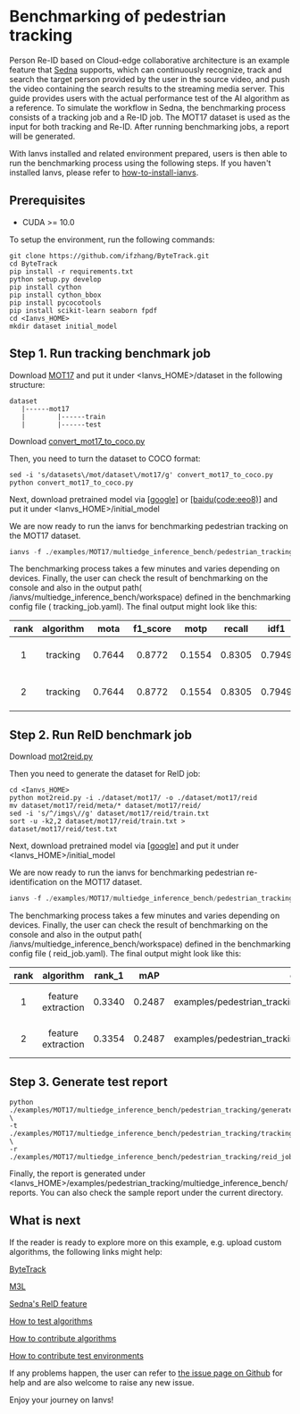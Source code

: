 # Benchmarking of pedestrian tracking

Person Re-ID based on Cloud-edge collaborative architecture is an example feature that [Sedna](https://github.com/kubeedge/sedna) supports, which can continuously recognize, track and search the target person provided by the user in the source video, and push the video containing the search results to the streaming media server. This guide provides users with the actual performance test of the AI algorithm as a reference. To simulate the workflow in Sedna, the benchmarking process consists of a tracking job and a Re-ID job. The MOT17 dataset is used as the input for both tracking and Re-ID. After running benchmarking jobs, a report will be generated.

With Ianvs installed and related environment prepared, users is then able to run the benchmarking process using the following steps. If you haven't installed Ianvs, please refer to [how-to-install-ianvs](../../docs/guides/how-to-install-ianvs.md).

## Prerequisites

- CUDA >= 10.0

To setup the environment, run the following commands:
```shell
git clone https://github.com/ifzhang/ByteTrack.git
cd ByteTrack
pip install -r requirements.txt
python setup.py develop
pip install cython
pip install cython_bbox
pip install pycocotools
pip install scikit-learn seaborn fpdf
cd <Ianvs_HOME>
mkdir dataset initial_model
```

## Step 1. Run tracking benchmark job

Download [MOT17](https://motchallenge.net/) and put it under <Ianvs_HOME>/dataset in the following structure:

```
dataset
   |------mot17
   |        |------train
   |        |------test
```

Download [convert_mot17_to_coco.py](https://github.com/ifzhang/ByteTrack/blob/main/tools/convert_mot17_to_coco.py)

Then, you need to turn the dataset to COCO format:

```shell
sed -i 's/datasets\/mot/dataset\/mot17/g' convert_mot17_to_coco.py
python convert_mot17_to_coco.py
```

Next, download pretrained model via [[google]](https://drive.google.com/file/d/1iqhM-6V_r1FpOlOzrdP_Ejshgk0DxOob/view?usp=sharing) or [[baidu(code:eeo8)]](https://pan.baidu.com/s/1W5eRBnxc4x9V8gm7dgdEYg) and put it under <Ianvs_HOME>/initial_model

We are now ready to run the ianvs for benchmarking pedestrian tracking on the MOT17 dataset.

```python
ianvs -f ./examples/MOT17/multiedge_inference_bench/pedestrian_tracking/tracking_job.yaml
```

The benchmarking process takes a few minutes and varies depending on devices.
Finally, the user can check the result of benchmarking on the console and also in the output path( /ianvs/multiedge_inference_bench/workspace) defined in the benchmarking config file ( tracking_job.yaml).
The final output might look like this:

|rank  |algorithm                | mota | f1_score  |motp  |recall  |idf1  |precision  |paradigm            |basemodel  |batch_size  |time                     |url                                                                                                                             |
|:----:|:-----------------------:|:--------:|:--------:|:--------:|:--------:|:--------:|:--------:|:------------------:|:---------:|:--------:|:------------------------|:-------------------------------------------------------------------------------------------------------------------------------|
|1     |tracking  | 0.7644 | 0.8772 | 0.1554 | 0.8305 | 0.7949 | 0.9294 |multiedgeinference  | ByteTrack       | 1           | 2022-09-16 11:40:15     |/ianvs/multiedge_inference_bench/workspace/tracking_job/tracking/5886b6d8-35b3-11ed-b2cf-fc3497a39dd9 |
|2     |tracking  | 0.7644 | 0.8772 | 0.1554 | 0.8305 | 0.7949 | 0.9294 |multiedgeinference  | ByteTrack       | 1           | 2022-09-16 10:16:06     |/ianvs/multiedge_inference_bench/workspace/tracking_job/tracking/846c71fe-35a7-11ed-981c-fc3497a39dd9 |

## Step 2. Run ReID benchmark job

Download [mot2reid.py](https://github.com/open-mmlab/mmtracking/blob/master/tools/convert_datasets/mot/mot2reid.py)

Then you need to generate the dataset for ReID job:

```shell
cd <Ianvs_HOME>
python mot2reid.py -i ./dataset/mot17/ -o ./dataset/mot17/reid
mv dataset/mot17/reid/meta/* dataset/mot17/reid/
sed -i 's/^/imgs\//g' dataset/mot17/reid/train.txt
sort -u -k2,2 dataset/mot17/reid/train.txt > dataset/mot17/reid/test.txt
```

Next, download pretrained model via [[google]](https://drive.google.com/drive/folders/1P_1nsTirOQ_8OZU0rgEx9eH1M34v5S0v?usp=sharing) and put it under <Ianvs_HOME>/initial_model

We are now ready to run the ianvs for benchmarking pedestrian re-identification on the MOT17 dataset.

```python
ianvs -f ./examples/MOT17/multiedge_inference_bench/pedestrian_tracking/reid_job.yaml
```

The benchmarking process takes a few minutes and varies depending on devices.
Finally, the user can check the result of benchmarking on the console and also in the output path( /ianvs/multiedge_inference_bench/workspace) defined in the benchmarking config file ( reid_job.yaml).
The final output might look like this:

|rank  |algorithm                |rank_1  |mAP  |cmc  |rank_2  |rank_5  |paradigm            |basemodel  |batch_size  |time                     |url                                                                                                                             |
|:----:|:-----------------------:|:--------:|:--------:|:--------:|:--------:|:--------:|:------------------:|:---------:|:--------:|:------------------------|:-------------------------------------------------------------------------------------------------------------------------------|
|1     |feature extraction  | 0.3340 | 0.2487 | examples/pedestrian_tracking/cmc/20220916102704.png | 0.6681 |  1.0   | multiedgeinference |M3L       | 32           | 2022-09-16 10:27:04     |/ianvs/multiedge_inference_bench/workspace/reid_job/feature extraction/a8e142ac-35a8-11ed-8111-fc3497a39dd9 |
|2     |feature extraction  | 0.3354 | 0.2487 | examples/pedestrian_tracking/cmc/20220916110052.png  | 0.6667 |  1.0   | multiedgeinference | M3L       | 32           | 2022-09-16 11:00:52     |/ianvs/multiedge_inference_bench/workspace/reid_job/feature extraction/64680d5e-35ad-11ed-8793-fc3497a39dd9 |

## Step 3. Generate test report

```shell
python ./examples/MOT17/multiedge_inference_bench/pedestrian_tracking/generate_reports.py \
-t ./examples/MOT17/multiedge_inference_bench/pedestrian_tracking/tracking_job.yaml \
-r ./examples/MOT17/multiedge_inference_bench/pedestrian_tracking/reid_job.yaml
```

Finally, the report is generated under <Ianvs_HOME>/examples/pedestrian_tracking/multiedge_inference_bench/reports. You can also check the sample report under the current directory.

## What is next

If the reader is ready to explore more on this example, e.g. upload custom algorithms, the following links might help:

[ByteTrack](https://github.com/ifzhang/ByteTrack)

[M3L](https://github.com/HeliosZhao/M3L)

[Sedna's ReID feature](https://github.com/kubeedge/sedna/tree/main/examples/multiedgeinference/pedestrian_tracking)

[How to test algorithms](../../docs/guides/how-to-test-algorithms.md)

[How to contribute algorithms](../../docs/guides/how-to-contribute-algorithms.md)

[How to contribute test environments](../../docs/guides/how-to-contribute-test-environments.md)

If any problems happen, the user can refer to [the issue page on Github](https://github.com/kubeedge/ianvs/issues) for help and are also welcome to raise any new issue.

Enjoy your journey on Ianvs!

